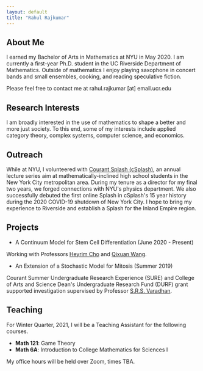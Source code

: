 ```yaml
---
layout: default
title: "Rahul Rajkumar"
---
```



## About Me

I earned my Bachelor of Arts in Mathematics at NYU in May 2020. I am currently a first-year Ph.D. student in the UC Riverside Department of Mathematics. Outside of mathematics I enjoy playing saxophone in concert bands and small ensembles, cooking, and reading speculative fiction.

Please feel free to contact me at rahul.rajkumar \[at\] email.ucr.edu

## Research Interests

I am broadly interested in the use of mathematics to shape a better and more just society. To this end, some of my interests include applied category theory, complex systems, computer science, and economics.

## Outreach

While at NYU, I volunteered with [Courant Splash (cSplash)](http://www.csplash.org), an annual lecture series aim at mathematically-inclined high school students in the New York City metropolitan area. During my tenure as a director for my final two years, we forged connections with NYU's physics department. We also successfully debuted the first online Splash in cSplash's 15 year history during the 2020 COVID-19 shutdown of New York City. I hope to bring my experience to Riverside and establish a Splash for the Inland Empire region.

## Projects

- A Continuum Model for Stem Cell Differentiation (June 2020 - Present)

Working with Professors [Heyrim Cho](https://heyrim.github.io/) and [Qixuan Wang](https://sites.google.com/ucr.edu/qixuanwang/).

- An Extension of a Stochastic Model for Mitosis (Summer 2019)

Courant Summer Undergraduate Research Experience (SURE) and College of Arts and Science Dean's Undergraduate Research Fund (DURF) grant supported investigation supervised by Professor [S.R.S. Varadhan](https://www.math.nyu.edu/people/profiles/VARADHAN_SRS.html).

## Teaching

For Winter Quarter, 2021, I will be a Teaching Assistant for the following courses.
- **Math 121**: Game Theory
- **Math 6A**: Introduction to College Mathematics for Sciences I

My office hours will be held over Zoom, times TBA.
